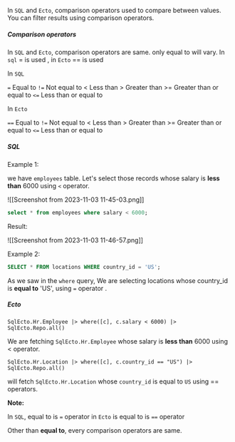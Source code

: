 In `SQL` and `Ecto`, comparison operators used to compare between values. You can filter results using comparison operators. 

##### Comparison operators

In `SQL` and `Ecto`, comparison operators are same. only equal to will vary. In `sql` = is used , in `Ecto` == is used

In `SQL` 

`=`           Equal to
`!=`          Not equal to
\<           Less than
\>           Greater than
\>=         Greater than or equal to
`<=`         Less than or equal to 

In `Ecto`

`==`           Equal to
`!=`          Not equal to
\<           Less than
\>           Greater than
\>=         Greater than or equal to
`<=`         Less than or equal to 


##### SQL

Example 1: 

we have `employees` table. Let's select those records whose salary is **less than** 6000 using `<` operator.

![[Screenshot from 2023-11-03 11-45-03.png]]

``` SQL
select * from employees where salary < 6000;
```

Result:

![[Screenshot from 2023-11-03 11-46-57.png]]

Example 2:

``` SQL
SELECT * FROM locations WHERE country_id = 'US';
```

As we saw in the `where` query, We are selecting locations whose country_id is **equal to** 'US', using `=` operator .

##### Ecto

``` Ecto
SqlEcto.Hr.Employee |> where([c], c.salary < 6000) |> SqlEcto.Repo.all()
```

We are fetching `SqlEcto.Hr.Employee` whose salary is **less than** 6000 using < operator.

```Ecto
SqlEcto.Hr.Location |> where([c], c.country_id == "US") |> SqlEcto.Repo.all()
```

will fetch `SqlEcto.Hr.Location` whose `country_id` is equal to `US` using == operators.

**Note:**

In `SQL`, equal to is `=`  operator
in `Ecto` is equal to is `==` operator

Other than **equal to**,  every comparison operators are same.